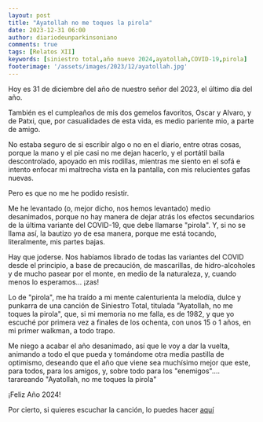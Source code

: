 ```yaml
---
layout: post
title: "Ayatollah no me toques la pirola"
date: 2023-12-31 06:00
author: diariodeunparkinsoniano
comments: true
tags: [Relatos XII] 
keywords: [siniestro total,año nuevo 2024,ayatollah,COVID-19,pirola]
footerimage: '/assets/images/2023/12/ayatollah.jpg'
---
```

Hoy es 31 de diciembre del año de nuestro señor del 2023, el último día del año. 

También es el cumpleaños de mis dos gemelos favoritos, Oscar y Alvaro, y de Patxi, que, por casualidades de esta vida, es medio pariente mio, a parte de amigo.

No estaba seguro de si escribir algo o no en el diario, entre otras cosas, porque la mano y el pie casi no me dejan hacerlo, y el portátil baila descontrolado, apoyado en mis rodillas, mientras me siento en el sofá e intento enfocar mi maltrecha vista en la pantalla, con mis relucientes gafas nuevas.

Pero es que no me he podido resistir.

Me he levantado (o, mejor dicho, nos hemos levantado) medio desanimados, porque no hay manera de dejar atrás los efectos secundarios de la última variante del COVID-19, que debe llamarse "pirola". Y, si no se llama así, la bautizo yo de esa manera, porque me está tocando, literalmente, mis partes bajas.

Hay que joderse. Nos habíamos librado de todas las variantes del COVID desde el principio, a base de precaución, de mascarillas, de hidro-alcoholes y de mucho pasear por el monte, en medio de la naturaleza, y, cuando menos lo esperamos... ¡zas!

Lo de "pirola", me ha traído a mi mente calenturienta la melodía, dulce y punkarra de una canción de Siniestro Total, titulada "Ayatollah, no me toques la pirola", que, si mi memoria no me falla, es de 1982, y que yo escuché por primera vez a finales de los ochenta, con unos 15 o 1 años, en mi primer walkman, a todo trapo.

Me niego a acabar el año desanimado, así que le voy a dar la vuelta, animando a todo el que pueda y tomándome otra media pastilla de optimismo, deseando que el año que viene sea muchísimo mejor que este, para todos, para los amigos, y, sobre todo para los "enemigos".... tarareando "Ayatollah, no me toques la pirola"

¡Feliz Año 2024!

Por cierto, si quieres escuchar la canción, lo puedes hacer [aquí](https://www.youtube.com/watch?v=bJrQlti_qT8)